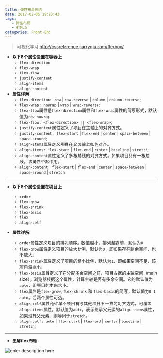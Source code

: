```yaml
---
title: 弹性布局总结
date: 2017-02-06 19:20:43
tags: 
   - 弹性布局
   - HTML5
categories: Front-End
---
```


> 可视化学习 http://cssreference.parryqiu.com/flexbox/

- **以下6个属性设置在容器上**
	- `flex-direction`
	- `flex-wrap`
	- `flex-flow`
	- `justify-content`
	- `align-items`
	- `align-content`
-  **属性详解**
	- `flex-direction: row` | `row-reverse` | `column` | `column-reverse`;
	- `flex-wrap: nowrap` | `wrap` | `wrap-reverse`;
	- `flex-flow`属性是`flex-direction`属性和`flex-wrap`属性的简写形式，默认值为`row nowrap`
	 -  `flex-flow: <flex-direction> || <flex-wrap>`;
	- `justify-content`属性定义了项目在主轴上的对齐方式。
	 - `justify-content: flex-start` | `flex-end` | `center` | `space-between` | `space-around`;
	- `align-items`属性定义项目在交叉轴上如何对齐。
	 - `align-items: flex-start` | `flex-end` | `center` | `baseline` | `stretch`;
	- `align-content`属性定义了多根轴线的对齐方式。如果项目只有一根轴线，该属性不起作用。
	 - `align-content: flex-start` | `flex-end` | `center` | `space-between` | `space-around` | `stretch`;

---

- **以下6个属性设置在项目上**
	- `order`
	- `flex-grow`
	- `flex-shrink`
	- `flex-basis`
	- `flex`
	- `align-self`

- **属性详解**
	- `order`属性定义项目的排列顺序。数值越小，排列越靠前，默认为`0`
	- `flex-grow`属性定义项目的放大比例，默认为`0`，即如果存在剩余空间，也不放大。
	- `flex-shrink`属性定义了项目的缩小比例，默认为`1`，即如果空间不足，该项目将缩小。
	- `flex-basis`属性定义了在分配多余空间之前，项目占据的主轴空间（main size）。浏览器根据这个属性，计算主轴是否有多余空间。它的默认值为`auto`，即项目的本来大小。
	- `flex`属性是`flex-grow`, `flex-shrink` 和 `flex-basis`的简写，默认值为`0 1 auto`。后两个属性可选。
	- `align-self`属性允许单个项目有与其他项目不一样的对齐方式，可覆盖`align-items`属性。默认值为`auto`，表示继承父元素的`align-items`属性，如果没有父元素，则等同于`stretch`。
	- `align-self: auto` | `flex-start` | `flex-end` | `center` | `baseline` | `stretch`;

---

- **图解flex布局**


![enter description here][1]


  [1]: http://7xq6al.com1.z0.glb.clouddn.com/0001.jpg
